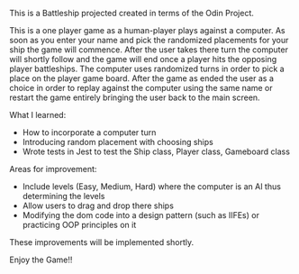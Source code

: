 This is a Battleship projected created in terms of the Odin Project. 

This is a one player game as a human-player plays against a computer. As soon as you enter your name and pick the randomized placements for your ship the game will commence.
After the user takes there turn the computer will shortly follow and the game will end once a player hits the opposing player battleships. The computer uses randomized turns 
in order to pick a place on the player game board. After the game as ended the user as a choice in order to replay against the computer using the same name or restart the game 
entirely bringing the user back to the main screen. 

What I learned:
- How to incorporate a computer turn
- Introducing random placement with choosing ships 
- Wrote tests in Jest to test the Ship class, Player class, Gameboard class


Areas for improvement:
- Include levels (Easy, Medium, Hard) where the computer is an AI thus determining the levels
- Allow users to drag and drop there ships
- Modifying the dom code into a design pattern (such as IIFEs) or practicing OOP principles on it 

These improvements will be implemented shortly. 

Enjoy the Game!! 

